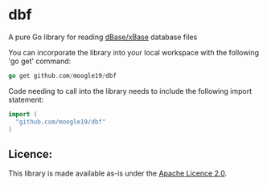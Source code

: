 # dbf
A pure Go library for reading [dBase/xBase](http://en.wikipedia.org/wiki/DBase#File_formats) database files

You can incorporate the library into your local workspace with the following 'go get' command:

```go
go get github.com/moogle19/dbf
```

Code needing to call into the library needs to include the following import statement:
```go
import (
  "github.com/moogle19/dbf"
)
```

## Licence: 
  This library is made available as-is under the [Apache Licence 2.0](http://www.apache.org/licenses/LICENSE-2.0).
